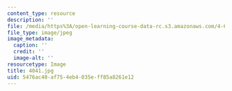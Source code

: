 ```yaml
---
content_type: resource
description: ''
file: /media/https%3A/open-learning-course-data-rc.s3.amazonaws.com/4-614-religious-architecture-and-islamic-cultures-fall-2002/5476ac40af754eb4035eff85a8261e12_4041.jpg
file_type: image/jpeg
image_metadata:
  caption: ''
  credit: ''
  image-alt: ''
resourcetype: Image
title: 4041.jpg
uid: 5476ac40-af75-4eb4-035e-ff85a8261e12
---
```

